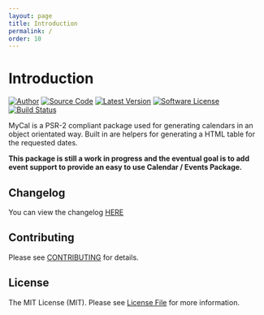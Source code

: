 ```yaml
---
layout: page
title: Introduction
permalink: /
order: 10
---
```

# Introduction

[![Author](http://img.shields.io/badge/author-@mikebarlow-red.svg?style=flat-square)](https://twitter.com/mikebarlow)
[![Source Code](http://img.shields.io/badge/source-mikebarlow/mycal-brightgreen.svg?style=flat-square)](https://github.com/mikebarlow/mycal)
[![Latest Version](https://img.shields.io/github/release/mikebarlow/mycal.svg?style=flat-square)](https://github.com/mikebarlow/mycal/releases)
[![Software License](https://img.shields.io/badge/license-MIT-brightgreen.svg?style=flat-square)](https://github.com/mikebarlow/mycal/blob/master/LICENSE)
[![Build Status](https://img.shields.io/travis/mikebarlow/MyCal/master.svg?style=flat-square)](https://travis-ci.org/mikebarlow/MyCal)


MyCal is a PSR-2 compliant package used for generating calendars in an object orientated way. Built in are helpers for generating a HTML table for the requested dates.

**This package is still a work in progress and the eventual goal is to add event support to provide an easy to use Calendar / Events Package.**

## Changelog

You can view the changelog [HERE](https://github.com/mikebarlow/mycal/blob/master/CHANGELOG.md)

## Contributing

Please see [CONTRIBUTING](https://github.com/mikebarlow/mycal/blob/master/CONTRIBUTING.md) for details.

## License

The MIT License (MIT). Please see [License File](https://github.com/mikebarlow/mycal/blob/master/LICENSE) for more information.